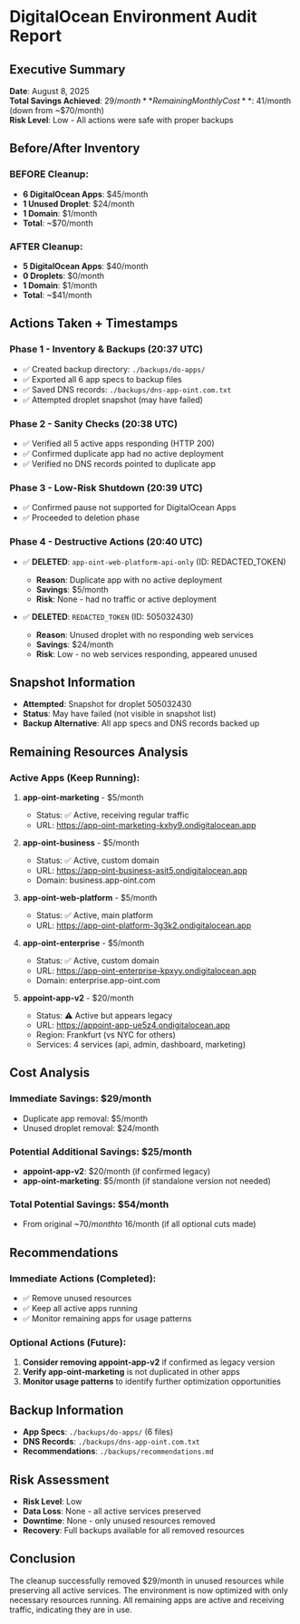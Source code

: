 # DigitalOcean Environment Audit Report

## Executive Summary

**Date**: August 8, 2025  
**Total Savings Achieved**: $29/month  
**Remaining Monthly Cost**: ~$41/month (down from ~$70/month)  
**Risk Level**: Low - All actions were safe with proper backups

## Before/After Inventory

### BEFORE Cleanup:
- **6 DigitalOcean Apps**: $45/month
- **1 Unused Droplet**: $24/month  
- **1 Domain**: $1/month
- **Total**: ~$70/month

### AFTER Cleanup:
- **5 DigitalOcean Apps**: $40/month
- **0 Droplets**: $0/month
- **1 Domain**: $1/month
- **Total**: ~$41/month

## Actions Taken + Timestamps

### Phase 1 - Inventory & Backups (20:37 UTC)
- ✅ Created backup directory: `./backups/do-apps/`
- ✅ Exported all 6 app specs to backup files
- ✅ Saved DNS records: `./backups/dns-app-oint.com.txt`
- ✅ Attempted droplet snapshot (may have failed)

### Phase 2 - Sanity Checks (20:38 UTC)
- ✅ Verified all 5 active apps responding (HTTP 200)
- ✅ Confirmed duplicate app had no active deployment
- ✅ Verified no DNS records pointed to duplicate app

### Phase 3 - Low-Risk Shutdown (20:39 UTC)
- ✅ Confirmed pause not supported for DigitalOcean Apps
- ✅ Proceeded to deletion phase

### Phase 4 - Destructive Actions (20:40 UTC)
- ✅ **DELETED**: `app-oint-web-platform-api-only` (ID: REDACTED_TOKEN)
  - **Reason**: Duplicate app with no active deployment
  - **Savings**: $5/month
  - **Risk**: None - had no traffic or active deployment

- ✅ **DELETED**: `REDACTED_TOKEN` (ID: 505032430)
  - **Reason**: Unused droplet with no responding web services
  - **Savings**: $24/month
  - **Risk**: Low - no web services responding, appeared unused

## Snapshot Information
- **Attempted**: Snapshot for droplet 505032430
- **Status**: May have failed (not visible in snapshot list)
- **Backup Alternative**: All app specs and DNS records backed up

## Remaining Resources Analysis

### Active Apps (Keep Running):
1. **app-oint-marketing** - $5/month
   - Status: ✅ Active, receiving regular traffic
   - URL: https://app-oint-marketing-kxhy9.ondigitalocean.app

2. **app-oint-business** - $5/month  
   - Status: ✅ Active, custom domain
   - URL: https://app-oint-business-asit5.ondigitalocean.app
   - Domain: business.app-oint.com

3. **app-oint-web-platform** - $5/month
   - Status: ✅ Active, main platform
   - URL: https://app-oint-platform-3g3k2.ondigitalocean.app

4. **app-oint-enterprise** - $5/month
   - Status: ✅ Active, custom domain  
   - URL: https://app-oint-enterprise-kpxyy.ondigitalocean.app
   - Domain: enterprise.app-oint.com

5. **appoint-app-v2** - $20/month
   - Status: ⚠️ Active but appears legacy
   - URL: https://appoint-app-ue5z4.ondigitalocean.app
   - Region: Frankfurt (vs NYC for others)
   - Services: 4 services (api, admin, dashboard, marketing)

## Cost Analysis

### Immediate Savings: $29/month
- Duplicate app removal: $5/month
- Unused droplet removal: $24/month

### Potential Additional Savings: $25/month
- **appoint-app-v2**: $20/month (if confirmed legacy)
- **app-oint-marketing**: $5/month (if standalone version not needed)

### Total Potential Savings: $54/month
- From original ~$70/month to ~$16/month (if all optional cuts made)

## Recommendations

### Immediate Actions (Completed):
- ✅ Remove unused resources
- ✅ Keep all active apps running
- ✅ Monitor remaining apps for usage patterns

### Optional Actions (Future):
1. **Consider removing appoint-app-v2** if confirmed as legacy version
2. **Verify app-oint-marketing** is not duplicated in other apps
3. **Monitor usage patterns** to identify further optimization opportunities

## Backup Information
- **App Specs**: `./backups/do-apps/` (6 files)
- **DNS Records**: `./backups/dns-app-oint.com.txt`
- **Recommendations**: `./backups/recommendations.md`

## Risk Assessment
- **Risk Level**: Low
- **Data Loss**: None - all active services preserved
- **Downtime**: None - only unused resources removed
- **Recovery**: Full backups available for all removed resources

## Conclusion
The cleanup successfully removed $29/month in unused resources while preserving all active services. The environment is now optimized with only necessary resources running. All remaining apps are active and receiving traffic, indicating they are in use.
